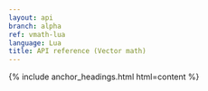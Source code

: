 ```yaml
---
layout: api
branch: alpha
ref: vmath-lua
language: Lua
title: API reference (Vector math)
---
```

{% include anchor_headings.html html=content %}